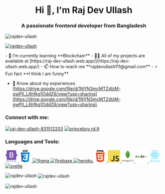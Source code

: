 <h1 align="center">Hi 👋, I'm Raj Dev Ullash</h1>
<h3 align="center">A passionate frontend developer from Bangladesh</h3>

<p align="left"> <img src="https://komarev.com/ghpvc/?username=rajdev-ullash&label=Profile%20views&color=0e75b6&style=flat" alt="rajdev-ullash" /> </p>

<p align="left"> <a href="https://github.com/rajdev-ullash/github-profile-trophy"><img src="https://github-profile-trophy.vercel.app/?username=rajdev-ullash" alt="rajdev-ullash" /></a> </p>
- 🌱 I’m currently learning **Blockchain**
- 👨‍💻 All of my projects are available at [https://raj-dev-ullash.web.app/](https://raj-dev-ullash.web.app/)
- 📫 How to reach me **rajdevullash111@gmail.com**
- ⚡ Fun fact **I think I am funny**

- 📄 Know about my experiences [https://drive.google.com/file/d/1NYN3mcMTZdlzM-gwPlI_L6hfkg1OddZ6/view?usp=sharing](https://drive.google.com/file/d/1NYN3mcMTZdlzM-gwPlI_L6hfkg1OddZ6/view?usp=sharing)


<h3 align="left">Connect with me:</h3>
<p align="left">
<a href="https://linkedin.com/in/raj-dev-ullash-831512203" target="blank"><img align="center" src="https://raw.githubusercontent.com/rahuldkjain/github-profile-readme-generator/master/src/images/icons/Social/linked-in-alt.svg" alt="raj-dev-ullash-831512203" height="30" width="40" /></a>
<a href="https://fb.com/princeboy.rd.9" target="blank"><img align="center" src="https://raw.githubusercontent.com/rahuldkjain/github-profile-readme-generator/master/src/images/icons/Social/facebook.svg" alt="princeboy.rd.9" height="30" width="40" /></a>
</p>

<h3 align="left">Languages and Tools:</h3>
<p align="left"> <a href="https://getbootstrap.com" target="_blank"> <img src="https://raw.githubusercontent.com/devicons/devicon/master/icons/bootstrap/bootstrap-plain-wordmark.svg" alt="bootstrap" width="40" height="40"/> </a> <a href="https://www.w3schools.com/css/" target="_blank"> <img src="https://raw.githubusercontent.com/devicons/devicon/master/icons/css3/css3-original-wordmark.svg" alt="css3" width="40" height="40"/> </a> <a href="https://www.figma.com/" target="_blank"> <img src="https://www.vectorlogo.zone/logos/figma/figma-icon.svg" alt="figma" width="40" height="40"/> </a> <a href="https://firebase.google.com/" target="_blank"> <img src="https://www.vectorlogo.zone/logos/firebase/firebase-icon.svg" alt="firebase" width="40" height="40"/> </a> <a href="https://heroku.com" target="_blank"> <img src="https://www.vectorlogo.zone/logos/heroku/heroku-icon.svg" alt="heroku" width="40" height="40"/> </a> <a href="https://www.w3.org/html/" target="_blank"> <img src="https://raw.githubusercontent.com/devicons/devicon/master/icons/html5/html5-original-wordmark.svg" alt="html5" width="40" height="40"/> </a> <a href="https://developer.mozilla.org/en-US/docs/Web/JavaScript" target="_blank"> <img src="https://raw.githubusercontent.com/devicons/devicon/master/icons/javascript/javascript-original.svg" alt="javascript" width="40" height="40"/> </a> <a href="https://www.mongodb.com/" target="_blank"> <img src="https://raw.githubusercontent.com/devicons/devicon/master/icons/mongodb/mongodb-original-wordmark.svg" alt="mongodb" width="40" height="40"/> </a> <a href="https://nodejs.org" target="_blank"> <img src="https://raw.githubusercontent.com/devicons/devicon/master/icons/nodejs/nodejs-original-wordmark.svg" alt="nodejs" width="40" height="40"/> </a> <a href="https://reactjs.org/" target="_blank"> <img src="https://raw.githubusercontent.com/devicons/devicon/master/icons/react/react-original-wordmark.svg" alt="react" width="40" height="40"/> </a> <a href="https://svelte.dev" target="_blank"> <img src="https://upload.wikimedia.org/wikipedia/commons/1/1b/Svelte_Logo.svg" alt="svelte" width="40" height="40"/> </a> </p>

<p><img align="left" src="https://github-readme-stats.vercel.app/api/top-langs?username=rajdev-ullash&show_icons=true&locale=en&layout=compact" alt="rajdev-ullash" /></p>

<p>&nbsp;<img align="center" src="https://github-readme-stats.vercel.app/api?username=rajdev-ullash&show_icons=true&locale=en" alt="rajdev-ullash" /></p>

<p><img align="center" src="https://github-readme-streak-stats.herokuapp.com/?user=rajdev-ullash&" alt="rajdev-ullash" /></p>


